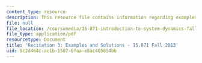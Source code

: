 ```yaml
---
content_type: resource
description: This resource file contains information regarding examples and solutions.
file: null
file_location: /coursemedia/15-871-introduction-to-system-dynamics-fall-2013/9c2d464cac1b15076faae8ac405854bb_MIT15_871F13_rec3.pdf
file_type: application/pdf
resourcetype: Document
title: 'Recitation 3: Examples and Solutions - 15.871 Fall 2013'
uid: 9c2d464c-ac1b-1507-6faa-e8ac405854bb
---
```

